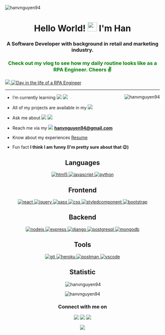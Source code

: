 <p align="left"><img src="https://komarev.com/ghpvc/?username=hanvnguyen94&label=Profile%20views&color=0e75b6&style=flat" alt="hanvnguyen94" /> </p>
<h1 align="center">Hello World! <img src="https://raw.githubusercontent.com/MartinHeinz/MartinHeinz/master/wave.gif" width="30px"> I'm Han </h1><p align="right"> 
<h3 align="center">A Software Developer with background in retail and marketing industry.</h3>


<h3 style="color: green" align="center">Check out my vlog to see how my daily routine looks like as a RPA Engineer. Cheers ✌️</h3>

<a href="https://youtu.be/d0XnVvEQCb8" target="_blank"><img src="https://img.shields.io/badge/YouTube-FF0000?style=for-the-badge&logo=youtube&logoColor=white" /> [![Day in the life of a RPA Engineer](https://user-images.githubusercontent.com/73920080/135369218-260b5f24-2b40-425c-ad75-4faae22a2057.gif)](https://youtu.be/d0XnVvEQCb8)

<hr />

<img align="right" src="https://github-readme-stats.vercel.app/api/top-langs?username=hanvnguyen94&show_icons=true&locale=en&layout=compact" alt="hanvnguyen94" />

- I’m currently learning <img src="https://img.shields.io/badge/Swift-FA7343?style=for-the-badge&logo=swift&logoColor=white" /> <img src="https://img.shields.io/badge/React_Native-20232A?style=for-the-badge&logo=react&logoColor=61DAFB" />

- All of my projects are available in my <a href="https://www.hanvsolo.com/" target="_blank"><img src="https://img.shields.io/badge/Portfolio-ff0044?style=for-the-badge" /></a>

- Ask me about <img src="https://camo.githubusercontent.com/83ad3e186e35214f6f1257fbec7b35a469087282646d7870b7bfac8eb325cf64/68747470733a2f2f696d672e736869656c64732e696f2f62616467652f2d52656163742d3435623864383f7374796c653d666f722d7468652d6261646765266c6f676f3d7265616374266c6f676f436f6c6f723d626c61636b" /> <img src="https://camo.githubusercontent.com/9d07c04bdd98c662d5df9d4e1cc1de8446ffeaebca330feb161f1fb8e1188204/68747470733a2f2f696d672e736869656c64732e696f2f62616467652f4a6176615363726970742d4637444631453f7374796c653d666f722d7468652d6261646765266c6f676f3d6a617661736372697074266c6f676f436f6c6f723d626c61636b" />

- Reach me via my <img src="https://img.shields.io/badge/Gmail-D14836?style=for-the-badge&logo=gmail&logoColor=white" /> **hanvnguyen94@gmail.com**

- Know about my experiences [Resume](https://drive.google.com/file/d/1t9xsPTeHnHLx98Z8IXnWZ2ycI30SVdBw/view)

- Fun fact **I think I am funny (I'm pretty sure about that 😉)**
 
<h2 align="center">Languages</h2>
<p align="center"><a href="https://www.w3.org/html/" target="_
  "> <img src="https://camo.githubusercontent.com/d63d473e728e20a286d22bb2226a7bf45a2b9ac6c72c59c0e61e9730bfe4168c/68747470733a2f2f696d672e736869656c64732e696f2f62616467652f48544d4c352d4533344632363f7374796c653d666f722d7468652d6261646765266c6f676f3d68746d6c35266c6f676f436f6c6f723d7768697465" alt="html5"/> </a> <a href="https://developer.mozilla.org/en-US/docs/Web/JavaScript" target="_blank"> <img src="https://camo.githubusercontent.com/9d07c04bdd98c662d5df9d4e1cc1de8446ffeaebca330feb161f1fb8e1188204/68747470733a2f2f696d672e736869656c64732e696f2f62616467652f4a6176615363726970742d4637444631453f7374796c653d666f722d7468652d6261646765266c6f676f3d6a617661736372697074266c6f676f436f6c6f723d626c61636b" alt="javascript" /> </a> <a href="https://www.python.org" target="_blank"> <img src="https://img.shields.io/badge/Python-3776AB?style=for-the-badge&logo=python&logoColor=white" alt="python"/> </a>
 </p>

<h2 align="center">Frontend</h2>
<p align="center"> <a href="https://reactjs.org/" target="_blank"> <img src="https://camo.githubusercontent.com/83ad3e186e35214f6f1257fbec7b35a469087282646d7870b7bfac8eb325cf64/68747470733a2f2f696d672e736869656c64732e696f2f62616467652f2d52656163742d3435623864383f7374796c653d666f722d7468652d6261646765266c6f676f3d7265616374266c6f676f436f6c6f723d626c61636b" alt="react"/> </a>  <a href="https://jquery.com/" target="_blank"> <img src="https://img.shields.io/badge/jQuery-0769AD?style=for-the-badge&logo=jquery&logoColor=white" alt="jquery"/> </a> <a href="https://sass-lang.com" target="_blank"> <img src="https://camo.githubusercontent.com/8849f369ac031cc842a4ab4248c7f7db6a4b593cad1f2d1c01d3aeb6f0f8dca7/68747470733a2f2f696d672e736869656c64732e696f2f62616467652f536173732d4343363639393f7374796c653d666f722d7468652d6261646765266c6f676f3d73617373266c6f676f436f6c6f723d7768697465" alt="sass"/> </a> <a href="https://css-tricks.com/" target="_blank"> <img src="https://img.shields.io/badge/CSS3-1572B6?style=for-the-badge&logo=css3&logoColor=white" alt="css"/> </a> <a href="https://styled-components.com/" target="_blank"> <img src="https://img.shields.io/badge/styled--components-DB7093?style=for-the-badge&logo=styled-components&logoColor=white" alt="styledcomponent"/> </a> <a href="https://getbootstrap.com" target="_blank"> <img src="https://camo.githubusercontent.com/b13ed67c809178963ce9d538175b02649800772be1ce0cb02da5879e5614e236/68747470733a2f2f696d672e736869656c64732e696f2f62616467652f426f6f7473747261702d3536334437433f7374796c653d666f722d7468652d6261646765266c6f676f3d626f6f747374726170266c6f676f436f6c6f723d7768697465" alt="bootstrap" /> </a>  </p>

<h2 align="center">Backend</h2>
<p align="center"><a href="https://nodejs.org" target="_blank"> <img src="https://camo.githubusercontent.com/93e724d872107154f090ae40b758eb85b741d0b8a7a2c60ea753812f6f2906b1/68747470733a2f2f696d672e736869656c64732e696f2f62616467652f4e6f64656a732d3433383533443f7374796c653d666f722d7468652d6261646765266c6f676f3d6e6f64652e6a73266c6f676f436f6c6f723d7768697465" alt="nodejs"/> </a> <a href="https://expressjs.com" target="_blank"> <img src="https://camo.githubusercontent.com/f080b6b1463570df4b2743e0cbf82f1919c95b24fec04127e0e97e369e215c77/68747470733a2f2f696d672e736869656c64732e696f2f62616467652f2d457870726573734a532d3430344435393f7374796c653d666f722d7468652d6261646765266c6f676f3d65787072657373266c6f676f436f6c6f723d7768697465" alt="express" /> </a> <a href="https://docs.djangoproject.com/en/3.2/" target="_blank"> <img src="https://img.shields.io/badge/Django-092E20?style=for-the-badge&logo=django&logoColor=white" alt="django" /> </a> <a href="https://www.postgresql.org/" target="_blank"> <img src="https://img.shields.io/badge/PostgreSQL-316192?style=for-the-badge&logo=postgresql&logoColor=white" alt="postgresql" /> </a> <a href="https://www.mongodb.com/" target="_blank"> <img src="https://img.shields.io/badge/MongoDB-4EA94B?style=for-the-badge&logo=mongodb&logoColor=white" alt="mongodb" /> </a></p>

<h2 align="center">Tools</h2>
<p align="center"><a href="https://git-scm.com/" target="_blank"> <img src="https://camo.githubusercontent.com/2af26d7dbc35677c3a0984c49d183a61f4deb8e17d9cff6a31006adf84878d68/68747470733a2f2f696d672e736869656c64732e696f2f62616467652f2d4769742d4630353033323f7374796c653d666f722d7468652d6261646765266c6f676f3d676974266c6f676f436f6c6f723d626c61636b" alt="git"/> </a> <a href="https://heroku.com" target="_blank"> <img src="https://camo.githubusercontent.com/a25a6344c15de558df0bd3e43439a950915609c3a43ec81169222c897fbf967f/68747470733a2f2f696d672e736869656c64732e696f2f62616467652f2d4865726f6b752d3433303039383f7374796c653d666f722d7468652d6261646765266c6f676f3d6865726f6b75266c6f676f436f6c6f723d7768697465" alt="heroku"/> </a> <a href="https://postman.com" target="_blank"> <img src="https://camo.githubusercontent.com/4f4653e22e669950f8f6ddaa04abc2f670fa20d5a2cb864dc625f1384921f660/68747470733a2f2f696d672e736869656c64732e696f2f62616467652f2d506f73746d616e2d4444303033313f7374796c653d666f722d7468652d6261646765266c6f676f3d706f73746d616e266c6f676f436f6c6f723d7768697465" alt="postman" /> </a> <a href="https://code.visualstudio.com/" target="_blank"> <img src="https://camo.githubusercontent.com/019e8dcd21ab18c4295e43497c6cee01cd9d0d8576030ec45e9103c3c87e04f2/68747470733a2f2f696d672e736869656c64732e696f2f62616467652f2d5653434f44452d3030374143433f7374796c653d666f722d7468652d6261646765266c6f676f3d76697375616c2d73747564696f2d636f6465266c6f676f436f6c6f723d7768697465" alt="vscode" /> </a> </p>

<h2 align="center">Statistic</h2>

<p align="center">&nbsp;<img align="center" src="https://github-readme-stats.vercel.app/api?username=hanvnguyen94&show_icons=true&locale=en" alt="hanvnguyen94" /></p>

<p align="center"><img align="center" src="https://github-readme-streak-stats.herokuapp.com/?user=hanvnguyen94&" alt="hanvnguyen94" /></p>

<h3 align="center">Connect with me on</h3>
<p align="center">
<a href="https://www.linkedin.com/in/hnguyen94/" target="blank"> <img src="https://img.shields.io/badge/LinkedIn-0077B5?style=for-the-badge&logo=linkedin&logoColor=white" /></a> <a href="https://www.instagram.com/hanv.nguyen/" target="_blank"> <img src="https://img.shields.io/badge/Instagram-E4405F?style=for-the-badge&logo=instagram&logoColor=white" /></a> <a href="https://www.hanvsolo.com/" target="_blank"><img src="https://img.shields.io/badge/Portfolio-ff0044?style=for-the-badge" /></a>
 <p align="center"><img src="https://user-images.githubusercontent.com/73920080/124977713-ced9ce80-dffe-11eb-9d2b-e033feb4bbd1.gif" /></p>

</p>

